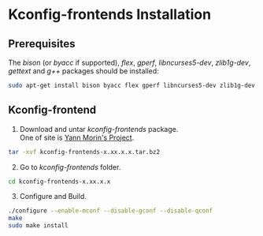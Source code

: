 # Kconfig-frontends Installation

## Prerequisites
The *bison* (or *byacc* if supported), *flex*, *gperf*, *libncurses5-dev*, *zlib1g-dev*, *gettext* and *g++* packages should be installed:
```bash
sudo apt-get install bison byacc flex gperf libncurses5-dev zlib1g-dev gettext g++
```

## Kconfig-frontend
1. Download and untar *kconfig-frontends* package.  
One of site is [Yann Morin's Project](http://ymorin.is-a-geek.org/projects/kconfig-frontends).
```bash
tar -xvf kconfig-frontends-x.xx.x.x.tar.bz2
```

2. Go to *kconfig-frontends* folder.
```bash
cd kconfig-frontends-x.xx.x.x
```

3. Configure and Build.
```bash
./configure --enable-mconf --disable-gconf --disable-qconf
make
sudo make install
```
